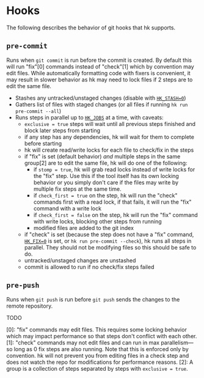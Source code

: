 # Hooks

The following describes the behavior of git hooks that hk supports.

## `pre-commit`

Runs when `git commit` is run before the commit is created. By default this will run "fix"[0] commands instead of "check"[1] which by convention
may edit files. While automatically formatting code with fixers is convenient, it may result in slower behavior as hk may need to lock files
if 2 steps are to edit the same file.

* Stashes any untracked/unstaged changes (disable with [`HK_STASH=0`](/configuration#hk-stash))
* Gathers list of files with staged changes (or all files if running `hk run pre-commit --all`)
* Runs steps in parallel up to [`HK_JOBS`](/configuration#hk-jobs) at a time, with caveats:
  * `exclusive = true` steps will wait until all previous steps finished and block later steps from starting
  * if any step has any dependencies, hk will wait for them to complete before starting
  * hk will create read/write locks for each file to check/fix in the steps
  * if "fix" is set (default behavior) _and_ multiple steps in the same group[2] are to edit the same file, hk will do one of the following:
    * if `stomp = true`, hk will grab read locks instead of write locks for the "fix" step. Use this if the tool itself has its own locking
      behavior or you simply don't care if the files may write by multiple fix steps at the same time.
    * if `check_first = true` on the step, hk will run the "check" commands first with a read lock, if that fails, it will run the "fix" command with a write lock
    * if `check_first = false` on the step, hk will run the "fix" command with write locks, blocking other steps from running
    * modified files are added to the git index
  * if "check" is set (because the step does not have a "fix" command, [`HK_FIX=0`](/configuration#hk-fix) is set, or `hk run pre-commit --check`), hk runs all steps in parallel. They should not be modifying files so this should be safe to do.
  * untracked/unstaged changes are unstashed
  * commit is allowed to run if no check/fix steps failed

## `pre-push`

Runs when `git push` is run before `git push` sends the changes to the remote repository.

TODO

[0]: "fix" commands may edit files. This requires some locking behavior which may impact performance so that steps don't conflict with each other.
[1]: "check" commands may not edit files and can run in max parallelism—so long as 0 fix steps are also running. Note that this is enforced only
    by convention. hk will not prevent you from editing files in a check step and does not watch the repo for modifications for performance reasons.
[2]: A group is a collection of steps separated by steps with `exclusive = true`.
